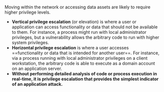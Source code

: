 Moving within the network or accessing data assets are likely to require higher privilege levels.

-   **Vertical privilege escalation** (or elevation) is where a user or application can access functionality or data that should not be available to them. For instance, a process might run with local administrator privileges, but a vulnerability allows the arbitrary code to run with higher system privileges.
-   **Horizontal privilege escalation** is where a user accesses ==functionality or data that is intended for another user==. For instance, via a process running with local administrator privileges on a client workstation, the arbitrary code is able to execute as a domain account on an application server.
- **Without performing detailed analysis of code or process execution in real-time, it is privilege escalation that provides the simplest indicator of an application attack.**